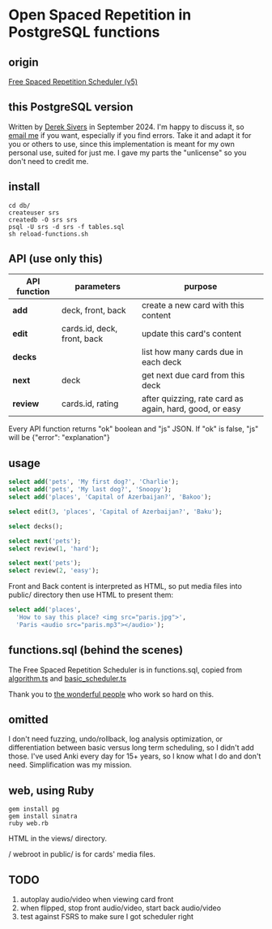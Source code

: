 # Open Spaced Repetition in PostgreSQL functions


## origin

[Free Spaced Repetition Scheduler (v5)](https://github.com/open-spaced-repetition)



## this PostgreSQL version

Written by [Derek Sivers](https://sive.rs/) in September 2024.
I'm happy to discuss it, so [email me](https://sive.rs/contact) if you want, especially if you find errors.
Take it and adapt it for you or others to use, since this implementation is meant for my own personal use, suited for just me.
I gave my parts the "unlicense" so you don't need to credit me.



## install

```
cd db/
createuser srs
createdb -O srs srs
psql -U srs -d srs -f tables.sql
sh reload-functions.sh
```



## API (use only this)

| API function | parameters | purpose |
|--------------|-------|---------|
| **add** | deck, front, back | create a new card with this content |
| **edit** | cards.id, deck, front, back | update this card's content |
| **decks** |  | list how many cards due in each deck |
| **next** | deck | get next due card from this deck |
| **review** | cards.id, rating | after quizzing, rate card as again, hard, good, or easy |

Every API function returns "ok" boolean and "js" JSON.
If "ok" is false, "js" will be {"error": "explanation"}



## usage

```sql
select add('pets', 'My first dog?', 'Charlie');
select add('pets', 'My last dog?', 'Snoopy');
select add('places', 'Capital of Azerbaijan?', 'Bakoo');

select edit(3, 'places', 'Capital of Azerbaijan?', 'Baku');

select decks();

select next('pets');
select review(1, 'hard');

select next('pets');
select review(2, 'easy');
```

Front and Back content is interpreted as HTML, so put media files into public/ directory then use HTML to present them:

```sql
select add('places',
  'How to say this place? <img src="paris.jpg">',
  'Paris <audio src="paris.mp3"></audio>');
```



## functions.sql (behind the scenes)

The Free Spaced Repetition Scheduler is in functions.sql,
copied from [algorithm.ts](https://github.com/open-spaced-repetition/ts-fsrs/blob/main/src/fsrs/algorithm.ts)
and [basic\_scheduler.ts](https://github.com/open-spaced-repetition/ts-fsrs/blob/main/src/fsrs/impl/basic_scheduler.ts)

Thank you to [the wonderful people](https://github.com/orgs/open-spaced-repetition/people) who work so hard on this.



## omitted

I don't need fuzzing, undo/rollback, log analysis optimization, or differentiation between basic versus long term scheduling, so I didn't add those.
I've used Anki every day for 15+ years, so I know what I do and don't need.
Simplification was my mission.



## web, using Ruby

```
gem install pg
gem install sinatra
ruby web.rb
```

HTML in the views/ directory.

/ webroot in public/ is for cards' media files.



## TODO

1. autoplay audio/video when viewing card front
2. when flipped, stop front audio/video, start back audio/video
3. test against FSRS to make sure I got scheduler right

